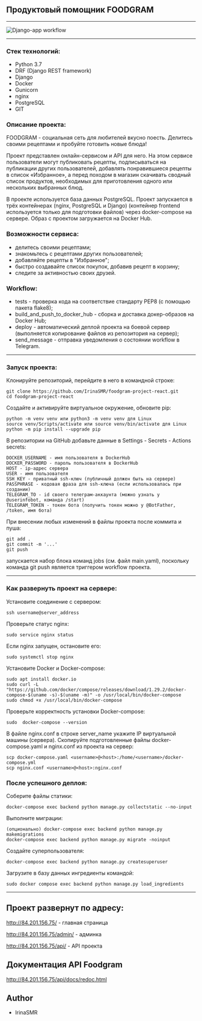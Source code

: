 ## Продуктовый помощник FOODGRAM
***

![Django-app workflow](https://github.com/IrinaSMR/foodgram-project-react/actions/workflows/main.yml/badge.svg)
***

### Стек технологий:

- Python 3.7
- DRF (Django REST framework)
- Django
- Docker
- Gunicorn
- nginx
- PostgreSQL
- GIT

### Описание проекта:

FOODGRAM - социальная сеть для любителей вкусно поесть.
Делитесь своими рецептами и пробуйте готовить новые блюда!

Проект представлен онлайн-сервисом и API для него. На этом сервисе пользователи могут публиковать рецепты, подписываться на публикации других пользователей, добавлять понравившиеся рецепты в список «Избранное», а перед походом в магазин скачивать сводный список продуктов, необходимых для приготовления одного или нескольких выбранных блюд.

В проекте используется база данных PostgreSQL. Проект запускается в трёх контейнерах (nginx, PostgreSQL и Django) (контейнер frontend используется только для подготовки файлов) через docker-compose на сервере. Образ с проектом загружается на Docker Hub.

### Возможности сервиса:

- делитесь своими рецептами;
- знакомьтесь с рецептами других пользователей;
- добавляйте рецепты в "Избранное";
- быстро создавайте список покупок, добавив рецепт в корзину;
- следите за активностью своих друзей.

### Workflow:

- tests - проверка кода на соответствие стандарту PEP8 (с помощью пакета flake8);
- build_and_push_to_docker_hub - сборка и доставка докер-образов на Docker Hub;
- deploy - автоматический деплой проекта на боевой сервер (выполняется копирование файлов из репозитория на сервер);
- send_message - отправка уведомления о состоянии workflow в Telegram.

***
### Запуск проекта:

Клонируйте репозиторий, перейдите в него в командной строке:

```
git clone https://github.com/IrinaSMR/foodgram-project-react.git
cd foodgram-project-react
```

Создайте и активируйте виртуальное окружение, обновите pip:

```
python -m venv venv или python3 -m venv venv для Linux
source venv/Scripts/activate или source venv/bin/activate для Linux
python -m pip install --upgrade pip
```

В репозитории на GitHub добавьте данные в Settings - Secrets - Actions secrets:

```
DOCKER_USERNAME - имя пользователя в DockerHub
DOCKER_PASSWORD - пароль пользователя в DockerHub
HOST - ip-адрес сервера
USER - имя пользователя
SSH_KEY - приватный ssh-ключ (публичный должен быть на сервере)
PASSPHRASE - кодовая фраза для ssh-ключа (если использовалась при создании)
TELEGRAM_TO - id своего телеграм-аккаунта (можно узнать у @userinfobot, команда /start)
TELEGRAM_TOKEN - токен бота (получить токен можно у @BotFather, /token, имя бота)
```

При внесении любых изменений в файлы проекта после коммита и пуша:

```
git add .
git commit -m '...'
git push
```
запускается набор блока команд jobs (см. файл main.yaml), поскольку команда git push является триггером workflow проекта.
***

### Как развернуть проект на сервере:

Установите соединение с сервером:

```
ssh username@server_address
```

Проверьте статус nginx:

```
sudo service nginx status
```

Если nginx запущен, остановите его:

```
sudo systemctl stop nginx
```

Установите Docker и Docker-compose:

```
sudo apt install docker.io
sudo curl -L "https://github.com/docker/compose/releases/download/1.29.2/docker-compose-$(uname -s)-$(uname -m)" -o /usr/local/bin/docker-compose
sudo chmod +x /usr/local/bin/docker-compose
```

Проверьте корректность установки Docker-compose:

```
sudo  docker-compose --version
```

В файле nginx.conf в строке server_name укажите IP виртуальной машины (сервера).
Скопируйте подготовленные файлы docker-compose.yaml и nginx.conf из проекта на сервер:

```
scp docker-compose.yaml <username>@<host>:/home/<username>/docker-compose.yml
scp nginx.conf <username>@<host>:nginx.conf
```

### После успешного деплоя:

Соберите файлы статики:

```
docker-compose exec backend python manage.py collectstatic --no-input 
```

Выполните миграции:

```
(опционально) docker-compose exec backend python manage.py makemigrations
docker-compose exec backend python manage.py migrate -noinput
```

Создайте суперпользователя:

```
docker-compose exec backend python manage.py createsuperuser
```

Загрузите в базу данных ингредиенты командой:

```
sudo docker compose exec backend python manage.py load_ingredients
```
***

## Проект развернут по адресу:

http://84.201.156.75/ - главная страница

http://84.201.156.75/admin/ - админка

http://84.201.156.75/api/ - API проекта

## Документация API Foodgram

http://84.201.156.75/api/docs/redoc.html

## Author
- IrinaSMR
